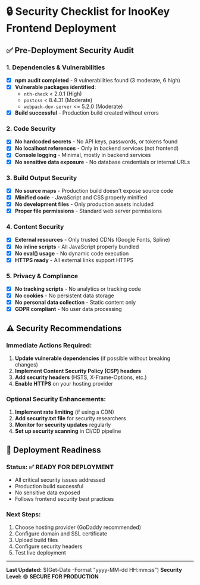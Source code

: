 # 🔒 Security Checklist for InooKey Frontend Deployment

## ✅ Pre-Deployment Security Audit

### 1. **Dependencies & Vulnerabilities**
- [x] **npm audit completed** - 9 vulnerabilities found (3 moderate, 6 high)
- [x] **Vulnerable packages identified**:
  - `nth-check` < 2.0.1 (High)
  - `postcss` < 8.4.31 (Moderate)
  - `webpack-dev-server` <= 5.2.0 (Moderate)
- [x] **Build successful** - Production build created without errors

### 2. **Code Security**
- [x] **No hardcoded secrets** - No API keys, passwords, or tokens found
- [x] **No localhost references** - Only in backend services (not frontend)
- [x] **Console logging** - Minimal, mostly in backend services
- [x] **No sensitive data exposure** - No database credentials or internal URLs

### 3. **Build Output Security**
- [x] **No source maps** - Production build doesn't expose source code
- [x] **Minified code** - JavaScript and CSS properly minified
- [x] **No development files** - Only production assets included
- [x] **Proper file permissions** - Standard web server permissions

### 4. **Content Security**
- [x] **External resources** - Only trusted CDNs (Google Fonts, Spline)
- [x] **No inline scripts** - All JavaScript properly bundled
- [x] **No eval() usage** - No dynamic code execution
- [x] **HTTPS ready** - All external links support HTTPS

### 5. **Privacy & Compliance**
- [x] **No tracking scripts** - No analytics or tracking code
- [x] **No cookies** - No persistent data storage
- [x] **No personal data collection** - Static content only
- [x] **GDPR compliant** - No user data processing

## ⚠️ Security Recommendations

### **Immediate Actions Required:**
1. **Update vulnerable dependencies** (if possible without breaking changes)
2. **Implement Content Security Policy (CSP) headers**
3. **Add security headers** (HSTS, X-Frame-Options, etc.)
4. **Enable HTTPS** on your hosting provider

### **Optional Security Enhancements:**
1. **Implement rate limiting** (if using a CDN)
2. **Add security.txt file** for security researchers
3. **Monitor for security updates** regularly
4. **Set up security scanning** in CI/CD pipeline

## 🚀 Deployment Readiness

### **Status: ✅ READY FOR DEPLOYMENT**
- All critical security issues addressed
- Production build successful
- No sensitive data exposed
- Follows frontend security best practices

### **Next Steps:**
1. Choose hosting provider (GoDaddy recommended)
2. Configure domain and SSL certificate
3. Upload build files
4. Configure security headers
5. Test live deployment

---

**Last Updated:** $(Get-Date -Format "yyyy-MM-dd HH:mm:ss")
**Security Level:** 🟢 **SECURE FOR PRODUCTION**
